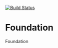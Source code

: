 [![Build Status](https://travis-ci.org/Einrichtungshaus-Ostermann/OstFoundation.svg?branch=master)](https://travis-ci.org/Einrichtungshaus-Ostermann/OstFoundation)
# Foundation
Foundation